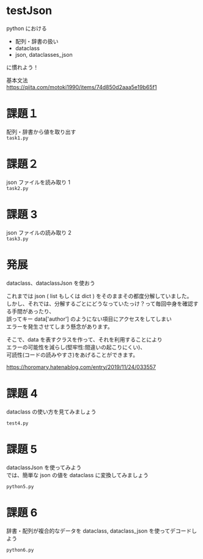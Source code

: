 # testJson

python における <br>

- 配列・辞書の扱い
- dataclass
- json, dataclasses_json

に慣れよう！ <br>

基本文法 <br>
https://qiita.com/motoki1990/items/74d850d2aaa5e19b65f1 <br>

# 課題１

配列・辞書から値を取り出す <br>
`task1.py` <br>

# 課題２

json ファイルを読み取り 1 <br>
`task2.py` <br>

# 課題 3

json ファイルの読み取り 2 <br>
`task3.py` <br>

# 発展

dataclass、dataclassJson を使おう <br>

これまでは json ( list もしくは dict ) をそのままその都度分解していました。 <br>
しかし、それでは、分解するごとにどうなっていたっけ？って毎回中身を確認する手間があったり、<br>
誤ってキー data['author'] のようにない項目にアクセスをしてしまい <br>
エラーを発生させてしまう懸念があります。 <br>

そこで、data を表すクラスを作って、それを利用することにより <br>
エラーの可能性を減らし(堅牢性:間違いの起こりにくい)、<br>
可読性(コードの読みやすさ)をあげることができます。 <br>

https://horomary.hatenablog.com/entry/2019/11/24/033557 <br>

# 課題 4

dataclass の使い方を見てみましょう <br>

`test4.py` <br>

# 課題 5

dataclassJson を使ってみよう <br>
では、簡単な json の値を dataclass に変換してみましょう <br>

`python5.py` <br>

# 課題 6

辞書・配列が複合的なデータを dataclass, dataclass_json を使ってデコードしよう<br>

`python6.py` <br>
